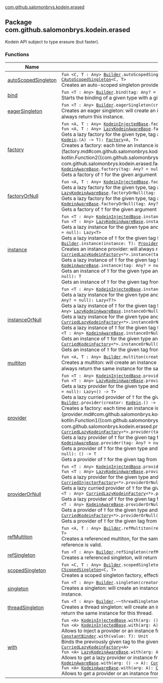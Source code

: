 [com.github.salomonbrys.kodein.erased](.)

## Package com.github.salomonbrys.kodein.erased

Kodein API subject to type erasure (but faster).

### Functions

| Name | Summary |
|---|---|
| [autoScopedSingleton](auto-scoped-singleton.md) | `fun <C, T : Any> `[`Builder`](../com.github.salomonbrys.kodein/-kodein/-builder/index.md)`.autoScopedSingleton(scope: `[`AutoScope`](../com.github.salomonbrys.kodein/-auto-scope/index.md)`<C>, creator: `[`Kodein`](../com.github.salomonbrys.kodein/-kodein/index.md)`.(C) -> T): `[`CAutoScopedSingleton`](../com.github.salomonbrys.kodein/-c-auto-scoped-singleton/index.md)`<C, T>`<br>Creates an auto-scoped singleton provider, effectively a `provider { -> T }`. |
| [bind](bind.md) | `fun <T : Any> `[`Builder`](../com.github.salomonbrys.kodein/-kodein/-builder/index.md)`.bind(tag: Any? = null, overrides: Boolean? = null): `[`TypeBinder`](../com.github.salomonbrys.kodein/-kodein/-builder/-t-builder/-type-binder/index.md)`<T>`<br>Starts the binding of a given type with a given tag. |
| [eagerSingleton](eager-singleton.md) | `fun <T : Any> `[`Builder`](../com.github.salomonbrys.kodein/-kodein/-builder/index.md)`.eagerSingleton(creator: `[`Kodein`](../com.github.salomonbrys.kodein/-kodein/index.md)`.() -> T): `[`Provider`](../com.github.salomonbrys.kodein/-provider/index.md)`<T>`<br>Creates an eager singleton: will create an instance as soon as kodein is ready (all bindings are set) and will always return this instance. |
| [factory](factory.md) | `fun <A, T : Any> `[`KodeinInjectedBase`](../com.github.salomonbrys.kodein/-kodein-injected-base/index.md)`.factory(tag: Any? = null): `[`InjectedProperty`](../com.github.salomonbrys.kodein/-injected-property/index.md)`<(A) -> T>`<br>`fun <A, T : Any> `[`LazyKodeinAwareBase`](../com.github.salomonbrys.kodein/-lazy-kodein-aware-base/index.md)`.factory(tag: Any? = null): Lazy<(A) -> T>`<br>Gets a lazy factory for the given type, tag and argument type.`fun <A, T : Any> `[`Builder`](../com.github.salomonbrys.kodein/-kodein/-builder/index.md)`.factory(creator: `[`Kodein`](../com.github.salomonbrys.kodein/-kodein/index.md)`.(A) -> T): `[`Factory`](../com.github.salomonbrys.kodein/-factory/index.md)`<A, T>`<br>Creates a factory: each time an instance is needed, the function [creator](factory.md#com.github.salomonbrys.kodein.erased$factory(com.github.salomonbrys.kodein.Kodein.Builder, kotlin.Function2((com.github.salomonbrys.kodein.Kodein, com.github.salomonbrys.kodein.erased.factory.A, com.github.salomonbrys.kodein.erased.factory.T)))/creator) function will be called.`fun <A, T : Any> `[`KodeinAwareBase`](../com.github.salomonbrys.kodein/-kodein-aware-base/index.md)`.factory(tag: Any? = null): (A) -> T`<br>Gets a factory of `T` for the given argument type, return type and tag. |
| [factoryOrNull](factory-or-null.md) | `fun <A, T : Any> `[`KodeinInjectedBase`](../com.github.salomonbrys.kodein/-kodein-injected-base/index.md)`.factoryOrNull(tag: Any? = null): `[`InjectedProperty`](../com.github.salomonbrys.kodein/-injected-property/index.md)`<(A) -> T>`<br>Gets a lazy factory for the given type, tag and argument type, or null if none is found`fun <A, T : Any> `[`LazyKodeinAwareBase`](../com.github.salomonbrys.kodein/-lazy-kodein-aware-base/index.md)`.factoryOrNull(tag: Any? = null): Lazy<(A) -> T>`<br>Gets a lazy factory for the given type, tag and argument type, or null if none is found.`fun <A, T : Any> `[`KodeinAwareBase`](../com.github.salomonbrys.kodein/-kodein-aware-base/index.md)`.factoryOrNull(tag: Any? = null): (A) -> T`<br>Gets a factory of `T` for the given argument type, return type and tag, or nul if none is found. |
| [instance](instance.md) | `fun <T : Any> `[`KodeinInjectedBase`](../com.github.salomonbrys.kodein/-kodein-injected-base/index.md)`.instance(tag: Any? = null): `[`InjectedProperty`](../com.github.salomonbrys.kodein/-injected-property/index.md)`<T>`<br>`fun <T : Any> `[`LazyKodeinAwareBase`](../com.github.salomonbrys.kodein/-lazy-kodein-aware-base/index.md)`.instance(tag: Any? = null): Lazy<T>`<br>Gets a lazy instance for the given type and tag.`fun <T : Any> `[`CurriedInjectorFactory`](../com.github.salomonbrys.kodein/-curried-injector-factory/index.md)`<*>.instance(tag: Any? = null): Lazy<T>`<br>Gets a lazy instance of `T` for the given tag from a factory with an `A` argument.`fun <T : Any> `[`Builder`](../com.github.salomonbrys.kodein/-kodein/-builder/index.md)`.instance(instance: T): `[`Provider`](../com.github.salomonbrys.kodein/-provider/index.md)`<T>`<br>Creates an instance provider: will always return the given instance.`fun <T : Any> `[`CurriedLazyKodeinFactory`](../com.github.salomonbrys.kodein/-curried-lazy-kodein-factory/index.md)`<*>.instance(tag: Any? = null): Lazy<T>`<br>Gets a lazy instance of `T` for the given tag from a curried factory with an `A` argument.`fun <T : Any> `[`KodeinAwareBase`](../com.github.salomonbrys.kodein/-kodein-aware-base/index.md)`.instance(tag: Any? = null): T`<br>Gets an instance of `T` for the given type and tag.`fun <T : Any> `[`CurriedKodeinFactory`](../com.github.salomonbrys.kodein/-curried-kodein-factory/index.md)`<*>.instance(tag: Any? = null): T`<br>Gets an instance of `T` for the given tag from a curried factory with an `A` argument. |
| [instanceOrNull](instance-or-null.md) | `fun <T : Any> `[`KodeinInjectedBase`](../com.github.salomonbrys.kodein/-kodein-injected-base/index.md)`.instanceOrNull(tag: Any? = null): `[`InjectedProperty`](../com.github.salomonbrys.kodein/-injected-property/index.md)`<T?>`<br>Gets a lazy instance for the given type and tag.`fun <T : Any> `[`CurriedInjectorFactory`](../com.github.salomonbrys.kodein/-curried-injector-factory/index.md)`<*>.instanceOrNull(tag: Any? = null): Lazy<T?>`<br>Gets a lazy instance of `T` for the given tag from a factory with an `A` argument, or null if none is found.`fun <T : Any> `[`LazyKodeinAwareBase`](../com.github.salomonbrys.kodein/-lazy-kodein-aware-base/index.md)`.instanceOrNull(tag: Any? = null): Lazy<T?>`<br>Gets a lazy instance for the given type and tag, or null is none is found.`fun <T : Any> `[`CurriedLazyKodeinFactory`](../com.github.salomonbrys.kodein/-curried-lazy-kodein-factory/index.md)`<*>.instanceOrNull(tag: Any? = null): Lazy<T?>`<br>Gets a lazy instance of `T` for the given tag from a curried factory with an `A` argument, or null if none is found.`fun <T : Any> `[`KodeinAwareBase`](../com.github.salomonbrys.kodein/-kodein-aware-base/index.md)`.instanceOrNull(tag: Any? = null): T?`<br>Gets an instance of `T` for the given type and tag, or null if none is found.`fun <T : Any> `[`CurriedKodeinFactory`](../com.github.salomonbrys.kodein/-curried-kodein-factory/index.md)`<*>.instanceOrNull(tag: Any? = null): T?`<br>Gets an instance of `T` for the given tag from a curried factory with an `A` argument, or null if none is found. |
| [multiton](multiton.md) | `fun <A, T : Any> `[`Builder`](../com.github.salomonbrys.kodein/-kodein/-builder/index.md)`.multiton(creator: `[`FactoryKodein`](../com.github.salomonbrys.kodein/-factory-kodein/index.md)`.(A) -> T): `[`Factory`](../com.github.salomonbrys.kodein/-factory/index.md)`<A, T>`<br>Creates a multiton: will create an instance on first request for each different argument and will subsequently always return the same instance for the same argument. |
| [provider](provider.md) | `fun <T : Any> `[`KodeinInjectedBase`](../com.github.salomonbrys.kodein/-kodein-injected-base/index.md)`.provider(tag: Any? = null): `[`InjectedProperty`](../com.github.salomonbrys.kodein/-injected-property/index.md)`<() -> T>`<br>`fun <T : Any> `[`LazyKodeinAwareBase`](../com.github.salomonbrys.kodein/-lazy-kodein-aware-base/index.md)`.provider(tag: Any? = null): Lazy<() -> T>`<br>Gets a lazy provider for the given type and tag.`fun <T : Any> `[`CurriedInjectorFactory`](../com.github.salomonbrys.kodein/-curried-injector-factory/index.md)`<*>.provider(tag: Any? = null): Lazy<() -> T>`<br>Gets a lazy curried provider of `T` for the given tag from a factory with an `A` argument.`fun <T : Any> `[`Builder`](../com.github.salomonbrys.kodein/-kodein/-builder/index.md)`.provider(creator: `[`Kodein`](../com.github.salomonbrys.kodein/-kodein/index.md)`.() -> T): `[`Provider`](../com.github.salomonbrys.kodein/-provider/index.md)`<T>`<br>Creates a factory: each time an instance is needed, the function [creator](provider.md#com.github.salomonbrys.kodein.erased$provider(com.github.salomonbrys.kodein.Kodein.Builder, kotlin.Function1((com.github.salomonbrys.kodein.Kodein, com.github.salomonbrys.kodein.erased.provider.T)))/creator) function will be called.`fun <T : Any> `[`CurriedLazyKodeinFactory`](../com.github.salomonbrys.kodein/-curried-lazy-kodein-factory/index.md)`<*>.provider(tag: Any? = null): Lazy<() -> T>`<br>Gets a lazy provider of `T` for the given tag from a curried factory with an `A` argument.`fun <T : Any> `[`KodeinAwareBase`](../com.github.salomonbrys.kodein/-kodein-aware-base/index.md)`.provider(tag: Any? = null): () -> T`<br>Gets a provider of `T` for the given type and tag.`fun <T : Any> `[`CurriedKodeinFactory`](../com.github.salomonbrys.kodein/-curried-kodein-factory/index.md)`<*>.provider(tag: Any? = null): () -> T`<br>Gets a provider of `T` for the given tag from a curried factory with an `A` argument. |
| [providerOrNull](provider-or-null.md) | `fun <T : Any> `[`KodeinInjectedBase`](../com.github.salomonbrys.kodein/-kodein-injected-base/index.md)`.providerOrNull(tag: Any? = null): `[`InjectedProperty`](../com.github.salomonbrys.kodein/-injected-property/index.md)`<() -> T>`<br>`fun <T : Any> `[`LazyKodeinAwareBase`](../com.github.salomonbrys.kodein/-lazy-kodein-aware-base/index.md)`.providerOrNull(tag: Any? = null): Lazy<() -> T>`<br>Gets a lazy provider for the given type and tag, or null if none is found.`fun <T : Any> `[`CurriedInjectorFactory`](../com.github.salomonbrys.kodein/-curried-injector-factory/index.md)`<*>.providerOrNull(tag: Any? = null): Lazy<() -> T>`<br>Gets a lazy curried provider of `T` for the given tag from a factory with an `A` argument, or null if none is found.`fun <T : Any> `[`CurriedLazyKodeinFactory`](../com.github.salomonbrys.kodein/-curried-lazy-kodein-factory/index.md)`<*>.providerOrNull(tag: Any? = null): Lazy<() -> T>`<br>Gets a lazy provider of `T` for the given tag from a curried factory with an `A` argument, or null if none is found.`fun <T : Any> `[`KodeinAwareBase`](../com.github.salomonbrys.kodein/-kodein-aware-base/index.md)`.providerOrNull(tag: Any? = null): () -> T`<br>Gets a provider of `T` for the given type and tag, or null if none is found.`fun <T : Any> `[`CurriedKodeinFactory`](../com.github.salomonbrys.kodein/-curried-kodein-factory/index.md)`<*>.providerOrNull(tag: Any? = null): () -> T`<br>Gets a provider of `T` for the given tag from a curried factory with an `A` argument, or null if none is found. |
| [refMultiton](ref-multiton.md) | `fun <A, T : Any> `[`Builder`](../com.github.salomonbrys.kodein/-kodein/-builder/index.md)`.refMultiton(refMaker: `[`RefMaker`](../com.github.salomonbrys.kodein/-ref-maker/index.md)`, creator: `[`FactoryKodein`](../com.github.salomonbrys.kodein/-factory-kodein/index.md)`.(A) -> T): `[`Factory`](../com.github.salomonbrys.kodein/-factory/index.md)`<A, T>`<br>Creates a referenced multiton, for the same argument, will return always the same object as long as the reference is valid. |
| [refSingleton](ref-singleton.md) | `fun <T : Any> `[`Builder`](../com.github.salomonbrys.kodein/-kodein/-builder/index.md)`.refSingleton(refMaker: `[`RefMaker`](../com.github.salomonbrys.kodein/-ref-maker/index.md)`, creator: `[`ProviderKodein`](../com.github.salomonbrys.kodein/-provider-kodein/index.md)`.() -> T): `[`Provider`](../com.github.salomonbrys.kodein/-provider/index.md)`<T>`<br>Creates a referenced singleton, will return always the same object as long as the reference is valid. |
| [scopedSingleton](scoped-singleton.md) | `fun <C, T : Any> `[`Builder`](../com.github.salomonbrys.kodein/-kodein/-builder/index.md)`.scopedSingleton(scope: `[`Scope`](../com.github.salomonbrys.kodein/-scope/index.md)`<C>, creator: `[`Kodein`](../com.github.salomonbrys.kodein/-kodein/index.md)`.(C) -> T): `[`CScopedSingleton`](../com.github.salomonbrys.kodein/-c-scoped-singleton/index.md)`<C, T>`<br>Creates a scoped singleton factory, effectively a `factory { Scope -> T }`. |
| [singleton](singleton.md) | `fun <T : Any> `[`Builder`](../com.github.salomonbrys.kodein/-kodein/-builder/index.md)`.singleton(creator: `[`Kodein`](../com.github.salomonbrys.kodein/-kodein/index.md)`.() -> T): `[`Provider`](../com.github.salomonbrys.kodein/-provider/index.md)`<T>`<br>Creates a singleton: will create an instance on first request and will subsequently always return the same instance. |
| [threadSingleton](thread-singleton.md) | `fun <T : Any> `[`Builder`](../com.github.salomonbrys.kodein/-kodein/-builder/index.md)`.~~threadSingleton~~(creator: `[`Kodein`](../com.github.salomonbrys.kodein/-kodein/index.md)`.() -> T): `[`Provider`](../com.github.salomonbrys.kodein/-provider/index.md)`<T>`<br>Creates a thread singleton: will create an instance on first request per thread and will subsequently always return the same instance for this thread. |
| [with](with.md) | `fun <A> `[`KodeinInjectedBase`](../com.github.salomonbrys.kodein/-kodein-injected-base/index.md)`.with(arg: () -> A): `[`CurriedInjectorFactory`](../com.github.salomonbrys.kodein/-curried-injector-factory/index.md)`<A>`<br>`fun <A> `[`KodeinInjectedBase`](../com.github.salomonbrys.kodein/-kodein-injected-base/index.md)`.with(arg: A): `[`CurriedInjectorFactory`](../com.github.salomonbrys.kodein/-curried-injector-factory/index.md)`<A>`<br>Allows to inject a provider or an instance from a curried factory with an `A` argument.`infix fun <T : Any> `[`ConstantBinder`](../com.github.salomonbrys.kodein/-kodein/-builder/-constant-binder/index.md)`.with(value: T): Unit`<br>Binds the previously given tag to the given instance.`fun <A> `[`LazyKodeinAwareBase`](../com.github.salomonbrys.kodein/-lazy-kodein-aware-base/index.md)`.with(arg: () -> A): `[`CurriedLazyKodeinFactory`](../com.github.salomonbrys.kodein/-curried-lazy-kodein-factory/index.md)`<A>`<br>`fun <A> `[`LazyKodeinAwareBase`](../com.github.salomonbrys.kodein/-lazy-kodein-aware-base/index.md)`.with(arg: A): `[`CurriedLazyKodeinFactory`](../com.github.salomonbrys.kodein/-curried-lazy-kodein-factory/index.md)`<A>`<br>Allows to get a lazy provider or instance from a curried factory with an `A` argument.`fun <A> `[`KodeinAwareBase`](../com.github.salomonbrys.kodein/-kodein-aware-base/index.md)`.with(arg: () -> A): `[`CurriedKodeinFactory`](../com.github.salomonbrys.kodein/-curried-kodein-factory/index.md)`<A>`<br>`fun <A> `[`KodeinAwareBase`](../com.github.salomonbrys.kodein/-kodein-aware-base/index.md)`.with(arg: A): `[`CurriedKodeinFactory`](../com.github.salomonbrys.kodein/-curried-kodein-factory/index.md)`<A>`<br>Allows to get a provider or an instance from a curried factory with an `A` argument. |
